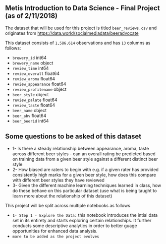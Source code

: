 ## Metis Introduction to Data Science - Final Project (as of 2/11/2018)

The dataset that will be used for this project is titled `beer_reviews.csv` and originates from https://data.world/socialmediadata/beeradvocate

This dataset consists of `1,586,614` observations and has `13` columns as follows:
* `brewery_id`            int64
* `brewery_name`          object
* `review_time`           int64
* `review_overall`        float64
* `review_aroma`          float64
* `review_appearance`     float64
* `review_profilename`    object
* `beer_style`            object
* `review_palate`         float64
* `review_taste`          float64
* `beer_name`             object
* `beer_abv`              float64
* `beer_beerid`           int64

## Some questions to be asked of this dataset
* 1- Is there a steady relationship between appearance, aroma, taste across different beer styles - can an overall rating be predicted based on training data from a given beer style against a different distinct beer style
* 2- How biased are raters to begin with e.g.  if a given rater has provided consistently high marks for a given beer style, how does this compare with different beer styles they have reviewed
* 3- Given the different machine learning techniques learned in class, how do these behave on this particular dataset (use what is being taught to learn more about the relationship of this dataset)

This project will be split across multiple notebooks as follows

* `1- Step 1 - Explore the Data:` this notebook introduces the intial data set in its entirety and starts exploring certain relationships. It further conducts some descriptive analytics in order to better guage opportunities for enhanced data analysis.
*  `more to be added as the project evolves`


